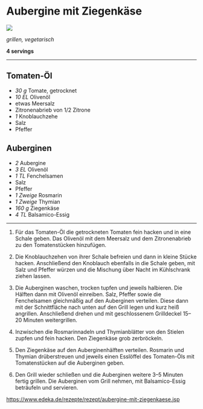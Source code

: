 # Aubergine mit Ziegenkäse

![](rez-edeka-aubergine-mit-ziegenkaese-rezept-a-d.jpg)

*grillen, vegetarisch*

**4 servings**

---

## Tomaten-Öl

- *30 g* Tomate, getrocknet
- *10 EL* Olivenöl
- etwas Meersalz
- Zitronenabrieb von 1/2 Zitrone
- *1* Knoblauchzehe
- Salz
- Pfeffer

## Auberginen

- *2* Aubergine
- *3 EL* Olivenöl
- *1 TL* Fenchelsamen
- Salz
- Pfeffer
- *1 Zweige* Rosmarin
- *1 Zweige* Thymian
- *160 g* Ziegenkäse
- *4 TL* Balsamico-Essig

---

1. Für das Tomaten-Öl die getrockneten Tomaten fein hacken und in eine Schale geben. Das Olivenöl mit dem Meersalz und dem Zitronenabrieb zu den Tomatenstücken hinzufügen.
   
2. Die Knoblauchzehen von ihrer Schale befreien und dann in kleine Stücke hacken. Anschließend den Knoblauch ebenfalls in die Schale geben, mit Salz und Pfeffer würzen und die Mischung über Nacht im Kühlschrank ziehen lassen.
   
3. Die Auberginen waschen, trocken tupfen und jeweils halbieren. Die Hälften dann mit Olivenöl einreiben. Salz, Pfeffer sowie die Fenchelsamen gleichmäßig auf den Auberginen verteilen. Diese dann mit der Schnittfläche nach unten auf den Grill legen und kurz heiß angrillen. Anschließend drehen und mit geschlossenem Grilldeckel 15–20 Minuten weitergrillen.
   
4. Inzwischen die Rosmarinnadeln und Thymianblätter von den Stielen zupfen und fein hacken. Den Ziegenkäse grob zerbröckeln.
   
5. Den Ziegenkäse auf den Auberginenhälften verteilen. Rosmarin und Thymian drüberstreuen und jeweils einen Esslöffel des Tomaten-Öls mit Tomatenstücken auf die Auberginen geben.
   
6. Den Grill wieder schließen und die Auberginen weitere 3–5 Minuten fertig grillen. Die Auberginen vom Grill nehmen, mit Balsamico-Essig beträufeln und servieren.
   

https://www.edeka.de/rezepte/rezept/aubergine-mit-ziegenkaese.jsp